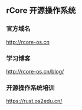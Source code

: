 
## rCore 开源操作系统

### 官方域名
<http://rcore-os.cn>

### 学习博客
<http://rcore-os.cn/blog/>

### 开源操作系统培训
<https://rust.os2edu.cn/>

